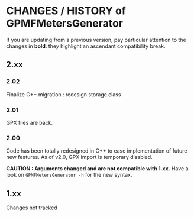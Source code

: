 # CHANGES / HISTORY of GPMFMetersGenerator

If you are updating from a previous version, pay particular attention to the changes in **bold**: they highlight an ascendant compatibility break.

## 2.xx

### 2.02

Finalize C++ migration : redesign storage class

### 2.01

GPX files are back.

### 2.00

Code has been totally redesigned in C++ to ease implementation of future new features.
As of v2.0, GPX import is temporary disabled.

**CAUTION : Arguments changed and are not compatible with 1.xx.** Have a look on `GPMFMetersGenerator -h` for the new syntax.

## 1.xx
Changes not tracked
